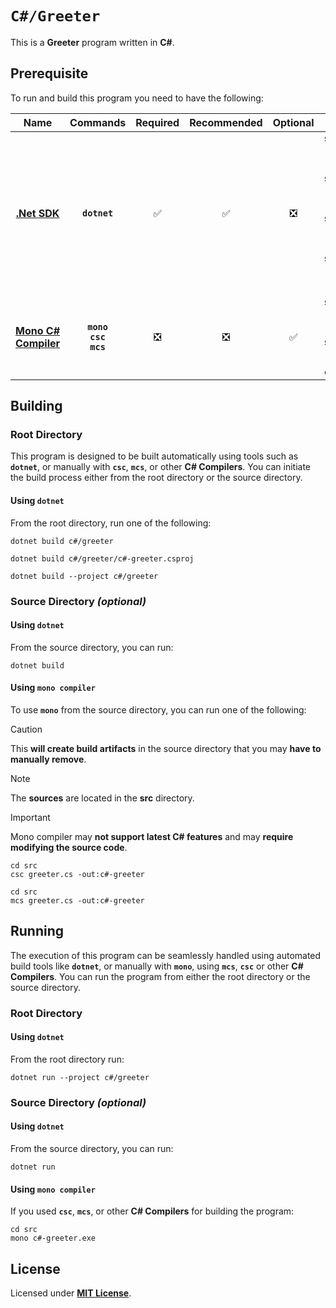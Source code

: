 # `C#/Greeter`

This is a **Greeter** program written in **C#**.

## Prerequisite

To run and build this program you need to have the following:

<div align="center">

| Name | Commands | Required | Recommended | Optional | Notes |
|:----:|:--------:|:--------:|:-----------:|:--------:|:-----:|
| [**.Net SDK**](https://dotnet.microsoft.com/) | **`dotnet`** | &#9989; | &#9989; | &#10062; | **`sudo apt install dotnet-sdk-5.0`**<br>**`sudo apt install dotnet-sdk-6.0`**<br>**`sudo apt install dotnet-sdk-7.0`**<br>**`sudo apt install dotnet-sdk-8.0`** |
| [**Mono C# Compiler**](https://www.mono-project.com/download/stable/#download-lin) | **`mono`**<br>**`csc`**<br>**`mcs`** | &#10062; | &#10062; | &#9989; | **`sudo apt install mono-devel`**<br>**`sudo apt install mono-complete`** |

</div>

## Building

### Root Directory

This program is designed to be built automatically using tools such as **`dotnet`**, or manually with **`csc`**, **`mcs`**, or other **C# Compilers**. You can initiate the build process either from the root directory or the source directory.

#### Using `dotnet`

From the root directory, run one of the following:

```
dotnet build c#/greeter
```
```
dotnet build c#/greeter/c#-greeter.csproj
```
```
dotnet build --project c#/greeter
```

### Source Directory _(optional)_

#### Using `dotnet`

From the source directory, you can run:

```
dotnet build
```

#### Using `mono compiler`

To use **`mono`** from the source directory, you can run one of the following:

> [!CAUTION]
> This **will create build artifacts** in the source directory that you may **have to manually remove**.

> [!NOTE]
> The **sources** are located in the **src** directory.

> [!IMPORTANT]
> Mono compiler may **not support latest C# features** and may **require modifying the source code**.

```
cd src
csc greeter.cs -out:c#-greeter
```
```
cd src
mcs greeter.cs -out:c#-greeter
```

## Running

The execution of this program can be seamlessly handled using automated build tools like **`dotnet`**, or manually with **`mono`**, using **`mcs`**, **`csc`** or other **C# Compilers**. You can run the program from either the root directory or the source directory.

### Root Directory

#### Using `dotnet`

From the root directory run:

```
dotnet run --project c#/greeter
```

### Source Directory _(optional)_

#### Using `dotnet`

From the source directory, you can run:

```
dotnet run
```

#### Using `mono compiler`

If you used **`csc`**, **`mcs`**, or other **C# Compilers** for building the program:

```
cd src
mono c#-greeter.exe
```

## License

Licensed under [**MIT License**](LICENSE).
